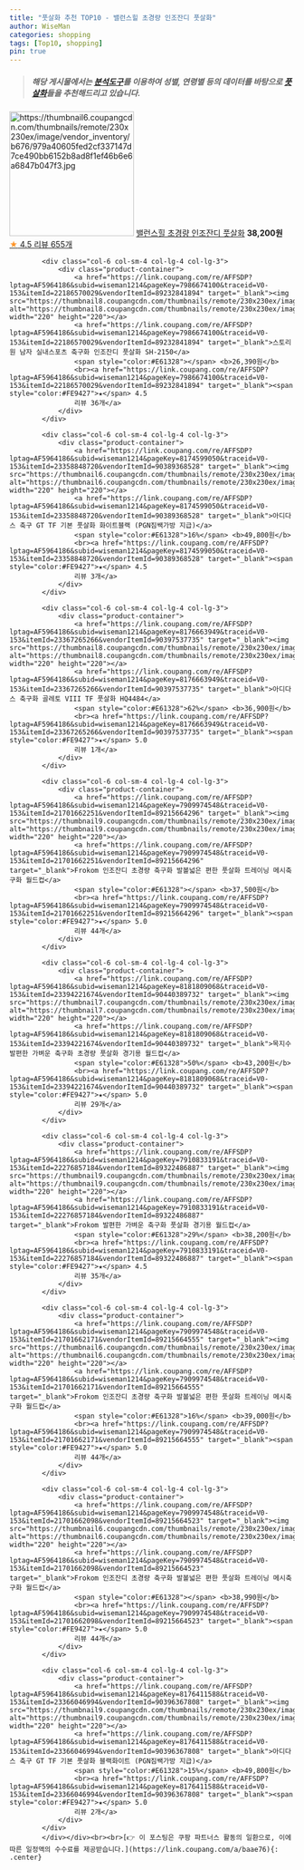 ```yaml
---
title: "풋살화 추천 TOP10 - 밸런스힐 초경량 인조잔디 풋살화"
author: WiseMan
categories: shopping
tags: [Top10, shopping]
pin: true
---
```


> ##### 해당 게시물에서는 [**분석도구**](https://itemscout.io/)를 이용하여 **성별**, **연령별** 등의 데이터를 바탕으로 [**풋살화**](https://link.coupang.com/a/baae76)들을 추천해드리고 있습니다.
<div class="container"><div class="row">
            <div class="col-6 col-sm-4 col-lg-4 col-lg-3">
                <div class="product-container">
                    <a href="https://link.coupang.com/re/AFFSDP?lptag=AF5964186&subid=wiseman1214&pageKey=7290947434&traceid=V0-153&itemId=18634748779&vendorItemId=87652628618" target="_blank"><img src="https://thumbnail6.coupangcdn.com/thumbnails/remote/230x230ex/image/vendor_inventory/b676/979a40605fed2cf337147d7ce490bb6152b8ad8f1ef46b6e6a6847b047f3.jpg" alt="https://thumbnail6.coupangcdn.com/thumbnails/remote/230x230ex/image/vendor_inventory/b676/979a40605fed2cf337147d7ce490bb6152b8ad8f1ef46b6e6a6847b047f3.jpg" width="220" height="220"></a>
                    <a href="https://link.coupang.com/re/AFFSDP?lptag=AF5964186&subid=wiseman1214&pageKey=7290947434&traceid=V0-153&itemId=18634748779&vendorItemId=87652628618" target="_blank">밸런스힐 초경량 인조잔디 풋살화</a>
                    <span style="color:#E61328"></span> <b>38,200원</b>
                    <br><a href="https://link.coupang.com/re/AFFSDP?lptag=AF5964186&subid=wiseman1214&pageKey=7290947434&traceid=V0-153&itemId=18634748779&vendorItemId=87652628618" target="_blank"><span style="color:#FE9427">★</span> 4.5
                    리뷰 655개</a>
                </div>
            </div>
            
            <div class="col-6 col-sm-4 col-lg-4 col-lg-3">
                <div class="product-container">
                    <a href="https://link.coupang.com/re/AFFSDP?lptag=AF5964186&subid=wiseman1214&pageKey=7986674100&traceid=V0-153&itemId=22186570029&vendorItemId=89232841894" target="_blank"><img src="https://thumbnail8.coupangcdn.com/thumbnails/remote/230x230ex/image/vendor_inventory/6cf5/b195e362cc55463584ab06bcde4432da91f79286117e8218325cd34492be.jpg" alt="https://thumbnail8.coupangcdn.com/thumbnails/remote/230x230ex/image/vendor_inventory/6cf5/b195e362cc55463584ab06bcde4432da91f79286117e8218325cd34492be.jpg" width="220" height="220"></a>
                    <a href="https://link.coupang.com/re/AFFSDP?lptag=AF5964186&subid=wiseman1214&pageKey=7986674100&traceid=V0-153&itemId=22186570029&vendorItemId=89232841894" target="_blank">스토리원 남자 실내스포츠 축구화 인조잔디 풋살화 SH-2150</a>
                    <span style="color:#E61328"></span> <b>26,390원</b>
                    <br><a href="https://link.coupang.com/re/AFFSDP?lptag=AF5964186&subid=wiseman1214&pageKey=7986674100&traceid=V0-153&itemId=22186570029&vendorItemId=89232841894" target="_blank"><span style="color:#FE9427">★</span> 4.5
                    리뷰 36개</a>
                </div>
            </div>
            
            <div class="col-6 col-sm-4 col-lg-4 col-lg-3">
                <div class="product-container">
                    <a href="https://link.coupang.com/re/AFFSDP?lptag=AF5964186&subid=wiseman1214&pageKey=8174599050&traceid=V0-153&itemId=23358848720&vendorItemId=90389368528" target="_blank"><img src="https://thumbnail6.coupangcdn.com/thumbnails/remote/230x230ex/image/vendor_inventory/5cf3/93ef1cc17783783908bef66244c9b48c332358890d033e4ebd5db48fe7b6.jpg" alt="https://thumbnail6.coupangcdn.com/thumbnails/remote/230x230ex/image/vendor_inventory/5cf3/93ef1cc17783783908bef66244c9b48c332358890d033e4ebd5db48fe7b6.jpg" width="220" height="220"></a>
                    <a href="https://link.coupang.com/re/AFFSDP?lptag=AF5964186&subid=wiseman1214&pageKey=8174599050&traceid=V0-153&itemId=23358848720&vendorItemId=90389368528" target="_blank">아디다스 축구 GT TF 기본 풋살화 화이트블랙 (PGN짐쌕가방 지급)</a>
                    <span style="color:#E61328">16%</span> <b>49,800원</b>
                    <br><a href="https://link.coupang.com/re/AFFSDP?lptag=AF5964186&subid=wiseman1214&pageKey=8174599050&traceid=V0-153&itemId=23358848720&vendorItemId=90389368528" target="_blank"><span style="color:#FE9427">★</span> 4.5
                    리뷰 3개</a>
                </div>
            </div>
            
            <div class="col-6 col-sm-4 col-lg-4 col-lg-3">
                <div class="product-container">
                    <a href="https://link.coupang.com/re/AFFSDP?lptag=AF5964186&subid=wiseman1214&pageKey=8176663949&traceid=V0-153&itemId=23367265266&vendorItemId=90397537735" target="_blank"><img src="https://thumbnail8.coupangcdn.com/thumbnails/remote/230x230ex/image/vendor_inventory/1016/450468ef697a3151759687b851574533447d17cf4afde8c270d6402f7c1d.jpg" alt="https://thumbnail8.coupangcdn.com/thumbnails/remote/230x230ex/image/vendor_inventory/1016/450468ef697a3151759687b851574533447d17cf4afde8c270d6402f7c1d.jpg" width="220" height="220"></a>
                    <a href="https://link.coupang.com/re/AFFSDP?lptag=AF5964186&subid=wiseman1214&pageKey=8176663949&traceid=V0-153&itemId=23367265266&vendorItemId=90397537735" target="_blank">아디다스 축구화 골레토 VIII TF 풋살화 HQ4484</a>
                    <span style="color:#E61328">62%</span> <b>36,900원</b>
                    <br><a href="https://link.coupang.com/re/AFFSDP?lptag=AF5964186&subid=wiseman1214&pageKey=8176663949&traceid=V0-153&itemId=23367265266&vendorItemId=90397537735" target="_blank"><span style="color:#FE9427">★</span> 5.0
                    리뷰 1개</a>
                </div>
            </div>
            
            <div class="col-6 col-sm-4 col-lg-4 col-lg-3">
                <div class="product-container">
                    <a href="https://link.coupang.com/re/AFFSDP?lptag=AF5964186&subid=wiseman1214&pageKey=7909974548&traceid=V0-153&itemId=21701662251&vendorItemId=89215664296" target="_blank"><img src="https://thumbnail9.coupangcdn.com/thumbnails/remote/230x230ex/image/vendor_inventory/5c1f/24c5f7a61c6798ab918c0fc0653de74e68c0e2d97da3c18bde58ad292041.jpg" alt="https://thumbnail9.coupangcdn.com/thumbnails/remote/230x230ex/image/vendor_inventory/5c1f/24c5f7a61c6798ab918c0fc0653de74e68c0e2d97da3c18bde58ad292041.jpg" width="220" height="220"></a>
                    <a href="https://link.coupang.com/re/AFFSDP?lptag=AF5964186&subid=wiseman1214&pageKey=7909974548&traceid=V0-153&itemId=21701662251&vendorItemId=89215664296" target="_blank">Frokom 인조잔디 초경량 축구화 발볼넓은 편한 풋살화 트레이닝 메시축구화 월드컵</a>
                    <span style="color:#E61328"></span> <b>37,500원</b>
                    <br><a href="https://link.coupang.com/re/AFFSDP?lptag=AF5964186&subid=wiseman1214&pageKey=7909974548&traceid=V0-153&itemId=21701662251&vendorItemId=89215664296" target="_blank"><span style="color:#FE9427">★</span> 5.0
                    리뷰 44개</a>
                </div>
            </div>
            
            <div class="col-6 col-sm-4 col-lg-4 col-lg-3">
                <div class="product-container">
                    <a href="https://link.coupang.com/re/AFFSDP?lptag=AF5964186&subid=wiseman1214&pageKey=8181809068&traceid=V0-153&itemId=23394221674&vendorItemId=90440389732" target="_blank"><img src="https://thumbnail7.coupangcdn.com/thumbnails/remote/230x230ex/image/vendor_inventory/173e/43ef0b3a03193f95f55e46369c1d384b04ef05780abbd102db2f3106350f.jpg" alt="https://thumbnail7.coupangcdn.com/thumbnails/remote/230x230ex/image/vendor_inventory/173e/43ef0b3a03193f95f55e46369c1d384b04ef05780abbd102db2f3106350f.jpg" width="220" height="220"></a>
                    <a href="https://link.coupang.com/re/AFFSDP?lptag=AF5964186&subid=wiseman1214&pageKey=8181809068&traceid=V0-153&itemId=23394221674&vendorItemId=90440389732" target="_blank">목지수 발편한 가벼운 축구화 초경량 풋살화 경기용 월드컵</a>
                    <span style="color:#E61328">50%</span> <b>43,200원</b>
                    <br><a href="https://link.coupang.com/re/AFFSDP?lptag=AF5964186&subid=wiseman1214&pageKey=8181809068&traceid=V0-153&itemId=23394221674&vendorItemId=90440389732" target="_blank"><span style="color:#FE9427">★</span> 5.0
                    리뷰 29개</a>
                </div>
            </div>
            
            <div class="col-6 col-sm-4 col-lg-4 col-lg-3">
                <div class="product-container">
                    <a href="https://link.coupang.com/re/AFFSDP?lptag=AF5964186&subid=wiseman1214&pageKey=7910833191&traceid=V0-153&itemId=22276857184&vendorItemId=89322486887" target="_blank"><img src="https://thumbnail9.coupangcdn.com/thumbnails/remote/230x230ex/image/vendor_inventory/bdfe/179cdaaf85b5d8d6d3c2f8ea71008ac77b125db389d768f1aeb3d36b33af.jpg" alt="https://thumbnail9.coupangcdn.com/thumbnails/remote/230x230ex/image/vendor_inventory/bdfe/179cdaaf85b5d8d6d3c2f8ea71008ac77b125db389d768f1aeb3d36b33af.jpg" width="220" height="220"></a>
                    <a href="https://link.coupang.com/re/AFFSDP?lptag=AF5964186&subid=wiseman1214&pageKey=7910833191&traceid=V0-153&itemId=22276857184&vendorItemId=89322486887" target="_blank">Frokom 발편한 가벼운 축구화 풋살화 경기용 월드컵</a>
                    <span style="color:#E61328">29%</span> <b>38,200원</b>
                    <br><a href="https://link.coupang.com/re/AFFSDP?lptag=AF5964186&subid=wiseman1214&pageKey=7910833191&traceid=V0-153&itemId=22276857184&vendorItemId=89322486887" target="_blank"><span style="color:#FE9427">★</span> 4.5
                    리뷰 35개</a>
                </div>
            </div>
            
            <div class="col-6 col-sm-4 col-lg-4 col-lg-3">
                <div class="product-container">
                    <a href="https://link.coupang.com/re/AFFSDP?lptag=AF5964186&subid=wiseman1214&pageKey=7909974548&traceid=V0-153&itemId=21701662171&vendorItemId=89215664555" target="_blank"><img src="https://thumbnail6.coupangcdn.com/thumbnails/remote/230x230ex/image/vendor_inventory/c717/ceef0600edf93f016ac9548235af63176c283dbead8bf1716340fffb9df8.jpg" alt="https://thumbnail6.coupangcdn.com/thumbnails/remote/230x230ex/image/vendor_inventory/c717/ceef0600edf93f016ac9548235af63176c283dbead8bf1716340fffb9df8.jpg" width="220" height="220"></a>
                    <a href="https://link.coupang.com/re/AFFSDP?lptag=AF5964186&subid=wiseman1214&pageKey=7909974548&traceid=V0-153&itemId=21701662171&vendorItemId=89215664555" target="_blank">Frokom 인조잔디 초경량 축구화 발볼넓은 편한 풋살화 트레이닝 메시축구화 월드컵</a>
                    <span style="color:#E61328">16%</span> <b>39,000원</b>
                    <br><a href="https://link.coupang.com/re/AFFSDP?lptag=AF5964186&subid=wiseman1214&pageKey=7909974548&traceid=V0-153&itemId=21701662171&vendorItemId=89215664555" target="_blank"><span style="color:#FE9427">★</span> 5.0
                    리뷰 44개</a>
                </div>
            </div>
            
            <div class="col-6 col-sm-4 col-lg-4 col-lg-3">
                <div class="product-container">
                    <a href="https://link.coupang.com/re/AFFSDP?lptag=AF5964186&subid=wiseman1214&pageKey=7909974548&traceid=V0-153&itemId=21701662098&vendorItemId=89215664523" target="_blank"><img src="https://thumbnail6.coupangcdn.com/thumbnails/remote/230x230ex/image/vendor_inventory/c717/ceef0600edf93f016ac9548235af63176c283dbead8bf1716340fffb9df8.jpg" alt="https://thumbnail6.coupangcdn.com/thumbnails/remote/230x230ex/image/vendor_inventory/c717/ceef0600edf93f016ac9548235af63176c283dbead8bf1716340fffb9df8.jpg" width="220" height="220"></a>
                    <a href="https://link.coupang.com/re/AFFSDP?lptag=AF5964186&subid=wiseman1214&pageKey=7909974548&traceid=V0-153&itemId=21701662098&vendorItemId=89215664523" target="_blank">Frokom 인조잔디 초경량 축구화 발볼넓은 편한 풋살화 트레이닝 메시축구화 월드컵</a>
                    <span style="color:#E61328"></span> <b>38,990원</b>
                    <br><a href="https://link.coupang.com/re/AFFSDP?lptag=AF5964186&subid=wiseman1214&pageKey=7909974548&traceid=V0-153&itemId=21701662098&vendorItemId=89215664523" target="_blank"><span style="color:#FE9427">★</span> 5.0
                    리뷰 44개</a>
                </div>
            </div>
            
            <div class="col-6 col-sm-4 col-lg-4 col-lg-3">
                <div class="product-container">
                    <a href="https://link.coupang.com/re/AFFSDP?lptag=AF5964186&subid=wiseman1214&pageKey=8176411588&traceid=V0-153&itemId=23366046994&vendorItemId=90396367808" target="_blank"><img src="https://thumbnail9.coupangcdn.com/thumbnails/remote/230x230ex/image/vendor_inventory/89c7/d7f863a5b446bae58ec50d2cd5ba958e0145c0df1dae50dcf43526743b02.jpg" alt="https://thumbnail9.coupangcdn.com/thumbnails/remote/230x230ex/image/vendor_inventory/89c7/d7f863a5b446bae58ec50d2cd5ba958e0145c0df1dae50dcf43526743b02.jpg" width="220" height="220"></a>
                    <a href="https://link.coupang.com/re/AFFSDP?lptag=AF5964186&subid=wiseman1214&pageKey=8176411588&traceid=V0-153&itemId=23366046994&vendorItemId=90396367808" target="_blank">아디다스 축구 GT TF 기본 풋살화 블랙화이트 (PGN짐쌕가방 지급)</a>
                    <span style="color:#E61328">15%</span> <b>49,800원</b>
                    <br><a href="https://link.coupang.com/re/AFFSDP?lptag=AF5964186&subid=wiseman1214&pageKey=8176411588&traceid=V0-153&itemId=23366046994&vendorItemId=90396367808" target="_blank"><span style="color:#FE9427">★</span> 5.0
                    리뷰 2개</a>
                </div>
            </div>
            </div></div><br><br>[👉 이 포스팅은 쿠팡 파트너스 활동의 일환으로, 이에 따른 일정액의 수수료를 제공받습니다.](https://link.coupang.com/a/baae76){: .center}